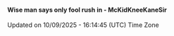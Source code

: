 #### Wise man says only fool rush in - McKidKneeKaneSir
Updated on 10/09/2025 - 16:14:45 (UTC) Time Zone
